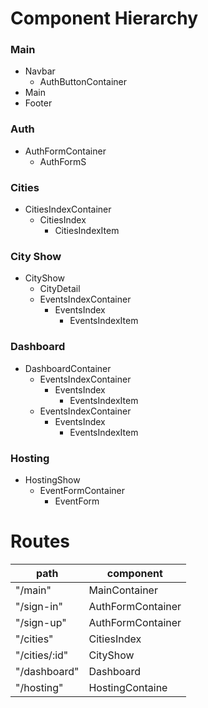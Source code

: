 # Component Hierarchy


### Main
  - Navbar
    - AuthButtonContainer
  - Main
  - Footer

### Auth
  - AuthFormContainer
    - AuthFormS

### Cities
  - CitiesIndexContainer
    - CitiesIndex
      - CitiesIndexItem

### City Show
  - CityShow
    - CityDetail
    - EventsIndexContainer
      - EventsIndex
        - EventsIndexItem

### Dashboard
  - DashboardContainer
    - EventsIndexContainer
      - EventsIndex
        - EventsIndexItem
    - EventsIndexContainer
      - EventsIndex
        - EventsIndexItem

### Hosting
  - HostingShow
    - EventFormContainer
      - EventForm


# Routes

| path                          | component           |
| ----------------------------- | ------------------- |
| "/main"                       | MainContainer       |
| "/sign-in"                    | AuthFormContainer   |
| "/sign-up"                    | AuthFormContainer   |
| "/cities"                     | CitiesIndex         |
| "/cities/:id"                 | CityShow            |
| "/dashboard"                  | Dashboard           |
| "/hosting"                    | HostingContaine     |
